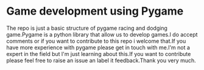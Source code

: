 Game development using Pygame
==============================

The repo is just a basic structure of pygame racing and dodging game.Pygame is a python library that allow us to develop games.l do accept comments 
or if you want to contribute to this repo i welcome that.If you have more experience with pygame please get in touch with me.l'm
not a expert in the field but l'm just learning about this.If you want to contribute please feel free to raise an issue an label it 
feedback.Thank you very much.
